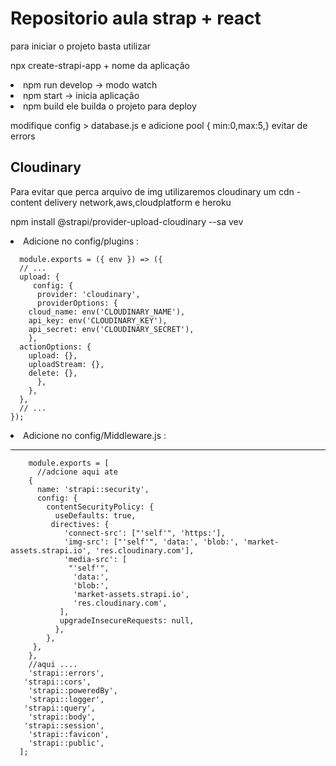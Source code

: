 <h1> Repositorio aula strap + react </h1>

<p>
  para iniciar o projeto basta utilizar

  npx create-strapi-app + nome da aplicação
</p>

<li>npm run develop -> modo watch
<li>npm start -> inicia aplicação
<li>npm build ele builda o projeto para deploy

<p>
   modifique config > database.js e adicione pool { min:0,max:5,}
   evitar de errors
</p>
<h2>Cloudinary </h2>

<p>
Para evitar que perca arquivo de img utilizaremos cloudinary um cdn - content delivery network,aws,cloudplatform e heroku </p>

<p>npm install @strapi/provider-upload-cloudinary --sa
vev</p>

<li> Adicione no  config/plugins :

      module.exports = ({ env }) => ({
      // ...
      upload: {
         config: {
          provider: 'cloudinary',
          providerOptions: {
        cloud_name: env('CLOUDINARY_NAME'),
        api_key: env('CLOUDINARY_KEY'),
        api_secret: env('CLOUDINARY_SECRET'),
        },
      actionOptions: {
        upload: {},
        uploadStream: {},
        delete: {},
          },
        },
      },
      // ...
    });

<li> Adicione no  config/Middleware.js :
<hr/>

        module.exports = [
          //adcione aqui ate
        {
          name: 'strapi::security',
          config: {
            contentSecurityPolicy: {
              useDefaults: true,
             directives: {
                'connect-src': ["'self'", 'https:'],
                'img-src': ["'self'", 'data:', 'blob:', 'market-assets.strapi.io', 'res.cloudinary.com'],
                'media-src': [
                 "'self'",
                  'data:',
                  'blob:',
                  'market-assets.strapi.io',
                  'res.cloudinary.com',
               ],
               upgradeInsecureRequests: null,
              },
            },
         },
        },
        //aqui ....
        'strapi::errors',
       'strapi::cors',
        'strapi::poweredBy',
        'strapi::logger',
       'strapi::query',
        'strapi::body',
       'strapi::session',
        'strapi::favicon',
        'strapi::public',
      ];
